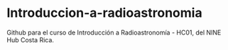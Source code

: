 # Introduccion-a-radioastronomia
Github para el curso de Introducción a Radioastronomía - HC01, del NINE Hub Costa Rica.
